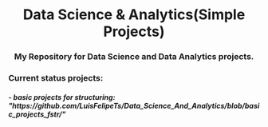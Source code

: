 <h1 align="center">Data Science & Analytics(Simple Projects)</h1>
<h3 align="center">My Repository for Data Science and Data Analytics projects.</h3> 

<h3 align="left">Current status projects:</h3>
<h5>- basic projects for structuring: "https://github.com/LuisFelipeTs/Data_Science_And_Analytics/blob/basic_projects_fstr/"</h5> 

